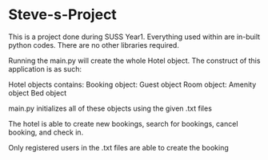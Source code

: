 # Steve-s-Project

This is a project done during SUSS Year1.
Everything used within are in-built python codes. There are no other libraries required.

Running the main.py will create the whole Hotel object.
The construct of this application is as such:

Hotel objects contains:
  Booking object:
    Guest object
    Room object:
      Amenity object
      Bed object
      

main.py initializes all of these objects using the given .txt files

The hotel is able to create new bookings, search for bookings, cancel booking, and check in.

Only registered users in the .txt files are able to create the booking
